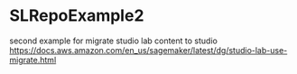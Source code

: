 # SLRepoExample2
second example for migrate studio lab content to studio https://docs.aws.amazon.com/en_us/sagemaker/latest/dg/studio-lab-use-migrate.html
